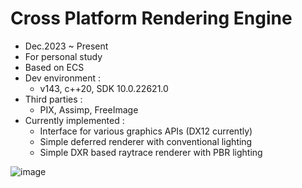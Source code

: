 Cross Platform Rendering Engine
=====================
* Dec.2023 ~ Present
* For personal study
* Based on ECS
* Dev environment :
  * v143, c++20, SDK 10.0.22621.0
* Third parties :
  * PIX, Assimp, FreeImage
* Currently implemented :
  * Interface for various graphics APIs (DX12 currently)
  * Simple deferred renderer with conventional lighting
  * Simple DXR based raytrace renderer with PBR lighting

![image](https://github.com/lasyowl/AtomicEngine/assets/29223826/c2685da6-9643-44b7-936e-6b3c81178153)
